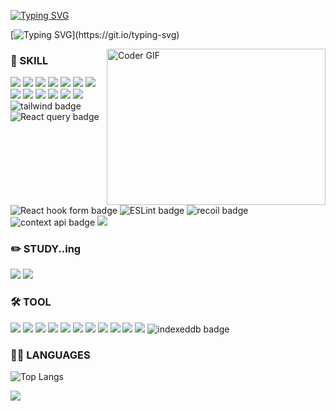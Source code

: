 
[![Typing SVG](https://readme-typing-svg.demolab.com?font=Fira+Code&pause=1000&random=false&width=435&lines=Hello+!+Nice+to+meet+you;Welcome+M.seonju+GitHub)](https://git.io/typing-svg)


[![Typing SVG](https://readme-typing-svg.demolab.com?font=Stylish&size=25&pause=1000&color=0D2D3B&vCenter=true&random=false&width=435&lines=%EC%A7%80%EA%B8%88%EC%9D%80+%EA%B0%9C%EB%B0%9C+%EA%B3%B5%EB%B6%80%EC%A4%91....!!!)](https://git.io/typing-svg)

<img align="right"  alt="Coder GIF" height=250 width=350 src="https://images.squarespace-cdn.com/content/v1/5769fc401b631bab1addb2ab/1541580611624-TE64QGKRJG8SWAIUS7NS/ke17ZwdGBToddI8pDm48kPoswlzjSVMM-SxOp7CV59BZw-zPPgdn4jUwVcJE1ZvWQUxwkmyExglNqGp0IvTJZamWLI2zvYWH8K3-s_4yszcp2ryTI0HqTOaaUohrI8PI6FXy8c9PWtBlqAVlUS5izpdcIXDZqDYvprRqZ29Pw0o/coding-freak.gif" />

### 💪 SKILL 

<img src="https://img.shields.io/badge/html5-E34F26?style=flat-square&logo=html5&logoColor=white"/> <img src="https://img.shields.io/badge/Vue.js-4FC08D?style=flat-square&logo=vuedotjs&logoColor=white"/>
<img src="https://img.shields.io/badge/jquery-0769AD?style=flat-square&logo=jquery&logoColor=white"/>
<img src="https://img.shields.io/badge/React-61DAFB?style=flat-square&logo=react&logoColor=white"/> <img src="https://img.shields.io/badge/Nuxt.js-00DC82?style=flat-square&logo=nuxtdotjs&logoColor=white"/> <img src="https://img.shields.io/badge/i18next-26A69A?style=flat-square&logo=i18next&logoColor=white"/> <img src="https://img.shields.io/badge/Next.js-000000?style=flat-square&logo=nextdotjs&logoColor=white"/> <img src="https://img.shields.io/badge/JavaScript-F7DF1E?style=flat-square&logo=javascript&logoColor=white"/> <img src="https://img.shields.io/badge/CSS3-1572B6?style=flat-square&logo=css3&logoColor=white"/> <img src="https://img.shields.io/badge/Sass-CC6699?style=flat-square&logo=sass&logoColor=white"/> <img src="https://img.shields.io/badge/Css Modules-000000?style=flat-square&logo=cssmodules&logoColor=white"/> <img src="https://img.shields.io/badge/styled components-DB7093?style=flat-square&logo=styledcomponents&logoColor=white"/> <img src="https://img.shields.io/badge/JSON-000000?style=flat-square&logo=json&logoColor=white"/>
<img alt="tailwind badge" src="https://img.shields.io/badge/Tailwind_CSS-38B2AC?style=flat-square&logo=tailwind-css&logoColor=white"> <img alt="React query badge" src="https://img.shields.io/badge/-React%20Query-FF4154?style=flat-square&logo=react%20query&logoColor=white"> <img alt="React hook form badge" src="https://img.shields.io/badge/React%20Hook%20Form-%23EC5990.svg?style=flat-square&logo=reacthookform&logoColor=white"> <img alt="ESLint badge" src="https://img.shields.io/badge/ESLint-4B3263?style=flat-square&logo=eslint&logoColor=white"> <img alt="recoil badge" src="https://img.shields.io/badge/Recoil-3578E5?style=flat-square&logo=recoil&logoColor=white"> <img alt="context api badge" src="https://img.shields.io/badge/Context--Api-000000?style=flat-square&logo=react"> <img src="https://img.shields.io/badge/TypeScript-3178C6?style=flat-square&logo=typescript&logoColor=white"/>


### ✏️ STUDY..ing
<img src="https://img.shields.io/badge/TypeScript-3178C6?style=flat-square&logo=typescript&logoColor=white"/> <img src="https://img.shields.io/badge/Next.js-000000?style=flat-square&logo=nextdotjs&logoColor=white"/>

### 🛠️ TOOL
<img src="https://img.shields.io/badge/Jira-0052CC?style=flat-square&logo=jira&logoColor=white"/> <img src="https://img.shields.io/badge/Confluence-172B4D?style=flat-square&logo=confluence&logoColor=white"/> <img src="https://img.shields.io/badge/Adobe XD-FF61F6?style=flat-square&logo=adobexd&logoColor=white"/> <img src="https://img.shields.io/badge/Git-F05032?style=flat-square&logo=git&logoColor=white"/> <img src="https://img.shields.io/badge/GitKraken-179287?style=flat-square&logo=gitkraken&logoColor=white"/> <img src="https://img.shields.io/badge/Figma-F24E1E?style=flat-square&logo=figma&logoColor=white"/> <img src="https://img.shields.io/badge/Postman-FF6C37?style=flat-square&logo=postman&logoColor=white"/> <img src="https://img.shields.io/badge/Slack-4A154B?style=flat-square&logo=slack&logoColor=white"/> <img src="https://img.shields.io/badge/Notion-000000?style=flat-square&logo=notion&logoColor=white"/> <img src="https://img.shields.io/badge/GitHub-181717?style=flat-square&logo=github&logoColor=white"/> <img src="https://img.shields.io/badge/Visual Studio Code-5C2D91?style=flat-square&logo=visualstudiocode&logoColor=white"/> <img alt="indexeddb badge" src="https://img.shields.io/badge/IndexedDB-F7DF1E?style=flat-square&logo=IndexedDB&logoColor=white">

### 🙋‍♀️ LANGUAGES
![Top Langs](https://github-readme-stats.vercel.app/api/top-langs/?username=anuraghazra&layout=compact)

<a href="https://hhpluscertificateofcompletion.oopy.io/">
  <img src="https://static.spartacodingclub.kr/hanghae99/plus/completion/badge_blue.svg" />
</a>
